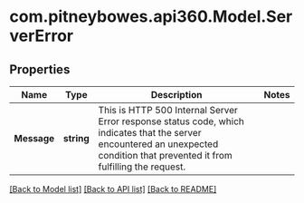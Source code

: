 # com.pitneybowes.api360.Model.ServerError

## Properties

Name | Type | Description | Notes
------------ | ------------- | ------------- | -------------
**Message** | **string** | This is HTTP 500 Internal Server Error response status code, which indicates that the server encountered an unexpected condition that prevented it from fulfilling the request. | 

[[Back to Model list]](../../README.md#documentation-for-models) [[Back to API list]](../../README.md#documentation-for-api-endpoints) [[Back to README]](../../README.md)

